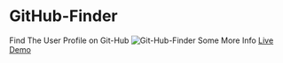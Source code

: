 # GitHub-Finder
Find The User Profile on Git-Hub
![Git-Hub-Finder](https://user-images.githubusercontent.com/59916393/89105506-56a67880-d43f-11ea-8ae1-7965f49fba60.JPG)
Some More Info [Live Demo](https://objective-wright-7b6d50.netlify.app)
